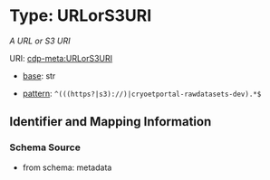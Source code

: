 # Type: URLorS3URI




_A URL or S3 URI_



URI: [cdp-meta:URLorS3URI](metadataURLorS3URI)

* [base](https://w3id.org/linkml/base): str




* [pattern](https://w3id.org/linkml/pattern): `^(((https?|s3)://)|cryoetportal-rawdatasets-dev).*$`






## Identifier and Mapping Information







### Schema Source


* from schema: metadata



